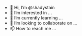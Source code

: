 - 👋 Hi, I’m @shadystain
- 👀 I’m interested in ...
- 🌱 I’m currently learning ...
- 💞️ I’m looking to collaborate on ...
- 📫 How to reach me ...

<!---
shadystain/shadystain is a ✨ special ✨ repository because its `README.md` (this file) appears on your GitHub profile.
You can click the Preview link to take a look at your changes.
--->

